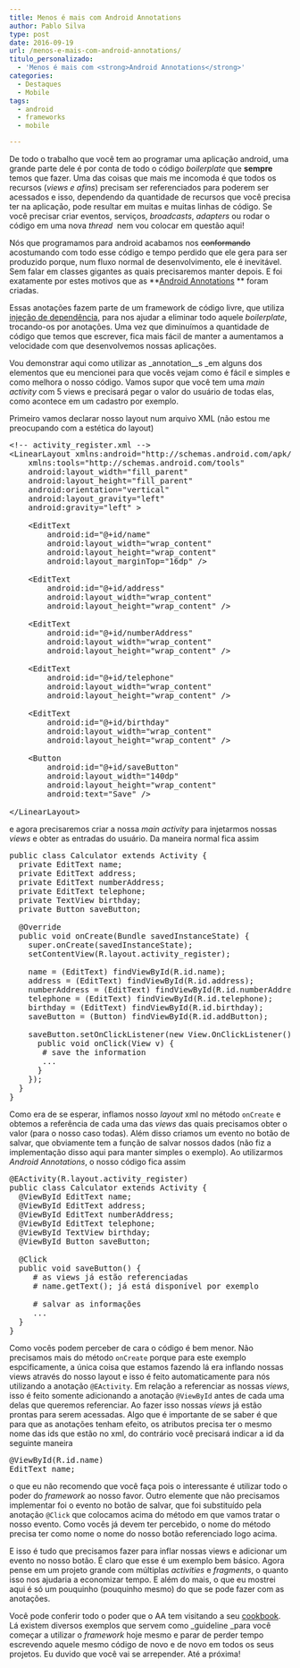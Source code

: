 ```yaml
---
title: Menos é mais com Android Annotations
author: Pablo Silva
type: post
date: 2016-09-19
url: /menos-e-mais-com-android-annotations/
titulo_personalizado:
  - 'Menos é mais com <strong>Android Annotations</strong>'
categories:
  - Destaques
  - Mobile
tags:
  - android
  - frameworks
  - mobile

---
```

De todo o trabalho que você tem ao programar uma aplicação android, uma grande parte dele é por conta de todo o código _boilerplate_ que **sempre** temos que fazer. Uma das coisas que mais me incomoda é que todos os recursos (_views e afins_) precisam ser referenciados para poderem ser acessados e isso, dependendo da quantidade de recursos que você precisa ter na aplicação, pode resultar em muitas e muitas linhas de código. Se você precisar criar eventos, serviços, _broadcasts_, _adapters_ ou rodar o código em uma nova _thread_  nem vou colocar em questão aqui!

Nós que programamos para android acabamos nos <del>conformando</del> acostumando com todo esse código e tempo perdido que ele gera para ser produzido porque, num fluxo normal de desenvolvimento, ele é inevitável. Sem falar em classes gigantes as quais precisaremos manter depois. E foi exatamente por estes motivos que as **<a href="http://androidannotations.org/" target="_blank">Android Annotations</a> ** foram criadas.

Essas anotações fazem parte de um framework de código livre, que utiliza <a href="https://pt.wikipedia.org/wiki/Inje%C3%A7%C3%A3o_de_depend%C3%AAncia" target="_blank">injeção de dependência</a>, para nos ajudar a eliminar todo aquele _boilerplate_, trocando-os por anotações. Uma vez que diminuímos a quantidade de código que temos que escrever, fica mais fácil de manter a aumentamos a velocidade com que desenvolvemos nossas aplicações.

Vou demonstrar aqui como utilizar as _annotation__s _em alguns dos elementos que eu mencionei para que vocês vejam como é fácil e simples e como melhora o nosso código. Vamos supor que você tem uma _main activity_ com 5 views e precisará pegar o valor do usuário de todas elas, como acontece em um cadastro por exemplo.

Primeiro vamos declarar nosso layout num arquivo XML (não estou me preocupando com a estética do layout)

<pre class="xml">&lt;!-- activity_register.xml --&gt;
&lt;LinearLayout xmlns:android="http://schemas.android.com/apk/res/android"
    xmlns:tools="http://schemas.android.com/tools"
    android:layout_width="fill_parent"
    android:layout_height="fill_parent"
    android:orientation="vertical"
    android:layout_gravity="left"
    android:gravity="left" &gt;

    &lt;EditText
        android:id="@+id/name"
        android:layout_width="wrap_content"
        android:layout_height="wrap_content"
        android:layout_marginTop="16dp" /&gt;

    &lt;EditText
        android:id="@+id/address"
        android:layout_width="wrap_content"
        android:layout_height="wrap_content" /&gt;

    &lt;EditText
        android:id="@+id/numberAddress"
        android:layout_width="wrap_content"
        android:layout_height="wrap_content" /&gt;

    &lt;EditText
        android:id="@+id/telephone"
        android:layout_width="wrap_content"
        android:layout_height="wrap_content" /&gt;

    &lt;EditText
        android:id="@+id/birthday"
        android:layout_width="wrap_content"
        android:layout_height="wrap_content" /&gt;
    
    &lt;Button
        android:id="@+id/saveButton"
        android:layout_width="140dp"
        android:layout_height="wrap_content"
        android:text="Save" /&gt;

&lt;/LinearLayout&gt;
</pre>

e agora precisaremos criar a nossa _main activity_ para injetarmos nossas _views_ e obter as entradas do usuário. Da maneira normal fica assim

<pre class="java">public class Calculator extends Activity {
  private EditText name;
  private EditText address;
  private EditText numberAddress;
  private EditText telephone;
  private TextView birthday;
  private Button saveButton;

  @Override
  public void onCreate(Bundle savedInstanceState) {
    super.onCreate(savedInstanceState);
    setContentView(R.layout.activity_register);

    name = (EditText) findViewById(R.id.name);
    address = (EditText) findViewById(R.id.address);
    numberAddress = (EditText) findViewById(R.id.numberAddress);
    telephone = (EditText) findViewById(R.id.telephone);
    birthday = (EditText) findViewById(R.id.birthday);
    saveButton = (Button) findViewById(R.id.addButton);

    saveButton.setOnClickListener(new View.OnClickListener() {
      public void onClick(View v) {
       # save the information
       ...
      }
    });
  }
}
</pre>

Como era de se esperar, inflamos nosso _layout_ xml no método `onCreate` e obtemos a referência de cada uma das _views_ das quais precisamos obter o valor (para o nosso caso todas). Além disso criamos um evento no botão de salvar, que obviamente tem a função de salvar nossos dados (não fiz a implementação disso aqui para manter simples o exemplo). Ao utilizarmos _Android Annotations_, o nosso código fica assim

<pre class="java">@EActivity(R.layout.activity_register)
public class Calculator extends Activity {
  @ViewById EditText name;
  @ViewById EditText address;
  @ViewById EditText numberAddress;
  @ViewById EditText telephone;
  @ViewById TextView birthday;
  @ViewById Button saveButton;

  @Click
  public void saveButton() {
     # as views já estão referenciadas
     # name.getText(); já está disponível por exemplo

     # salvar as informações
     ...
  }
}
</pre>

Como vocês podem perceber de cara o código é bem menor. Não precisamos mais do método `onCreate` porque para este exemplo espcificamente, a única coisa que estamos fazendo lá era inflando nossas views através do nosso layout e isso é feito automaticamente para nós utilizando a anotação `@EActivity`. Em relação a referenciar as nossas _views_, isso é feito somente adicionando a anotação `@ViewById` antes de cada uma delas que queremos referenciar. Ao fazer isso nossas _views_ já estão prontas para serem acessadas. Algo que é importante de se saber é que para que as anotações tenham efeito, os atributos precisa ter o mesmo nome das ids que estão no xml, do contrário você precisará indicar a id da seguinte maneira

<pre class="java">@ViewById(R.id.name)
EditText name;
</pre>

o que eu não recomendo que você faça pois o interessante é utilizar todo o poder do _framework_ ao nosso favor. Outro elemente que não precisamos implementar foi o evento no botão de salvar, que foi substituído pela anotação `@Click` que colocamos acima do método em que vamos tratar o nosso evento. Como vocês já devem ter percebido, o nome do método precisa ter como nome o nome do nosso botão referenciado logo acima.

E isso é tudo que precisamos fazer para inflar nossas views e adicionar um evento no nosso botão. É claro que esse é um exemplo bem básico. Agora pense em um projeto grande com múltiplas _activities_ e _fragments_, o quanto isso nos ajudaria a economizar tempo. E além do mais, o que eu mostrei aqui é só um pouquinho (pouquinho mesmo) do que se pode fazer com as anotações.

Você pode conferir todo o poder que o AA tem visitando a seu <a href="https://github.com/excilys/androidannotations/wiki/Cookbook" target="_blank">cookbook</a>. Lá existem diversos exemplos que servem como _guideline _para você começar a utilizar o _framework_ hoje mesmo e parar de perder tempo escrevendo aquele mesmo código de novo e de novo em todos os seus projetos. Eu duvido que você vai se arrepender. Até a próxima!